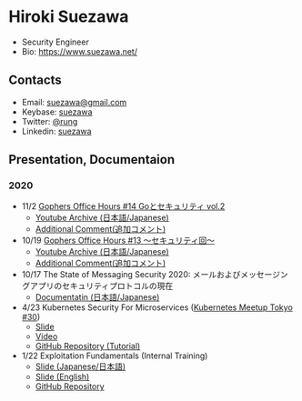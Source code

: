 # Hiroki Suezawa
- Security Engineer
- Bio: https://www.suezawa.net/

## Contacts
- Email: suezawa@gmail.com
- Keybase: [suezawa](https://keybase.io/suezawa)
- Twitter: [@rung](https://mobile.twitter.com/rung)
- Linkedin: [suezawa](https://www.linkedin.com/in/suezawa/)

## Presentation, Documentaion
### 2020
- 11/2 [Gophers Office Hours #14 Goとセキュリティ vol.2](https://mercari.connpass.com/event/192864/)
  - [Youtube Archive (日本語/Japanese)](https://www.youtube.com/watch?v=Ca96Vsfa69A)
  - [Additional Comment(追加コメント)](https://twitter.com/rung/status/1323160375353749505?s=20)
- 10/19 [Gophers Office Hours #13 〜セキュリティ回〜](https://mercari.connpass.com/event/191408/)
  - [Youtube Archive (日本語/Japanese)](https://www.youtube.com/watch?v=apJySz-EBV8)
  - [Additional Comment(追加コメント)](https://twitter.com/rung/status/1318131791278993414)
- 10/17 The State of Messaging Security 2020: メールおよびメッセージングアプリのセキュリティプロトコルの現在
  - [Documentatin (日本語/Japanese)](https://github.com/rung/messaging-security-2020)
- 4/23 Kubernetes Security For Microservices ([Kubernetes Meetup Tokyo #30](https://k8sjp.connpass.com/event/171599/))
  - [Slide](https://speakerdeck.com/rung/kubernetes-security-for-microservices)
  - [Video](https://www.youtube.com/watch?v=5rW0T63A_P8&t=5370)
  - [GitHub Repository (Tutorial)](https://github.com/rung/tutorial-gke-security)
- 1/22 Exploitation Fundamentals (Internal Training)
  - [Slide (Japanese/日本語)](https://docs.google.com/presentation/d/1rLbyE6LDtpFjIS2ABidmnK0mIyi0Qm4pQMp5mkgbdw8/edit)
  - [Slide (English)](https://docs.google.com/presentation/d/1o1mlrI5MKHiJOPG-6A6YQnT3q0ZEA-BZk9rs_ltauEM/edit)
  - [GitHub Repository](https://github.com/rung/training-exploit-fundamentals)

